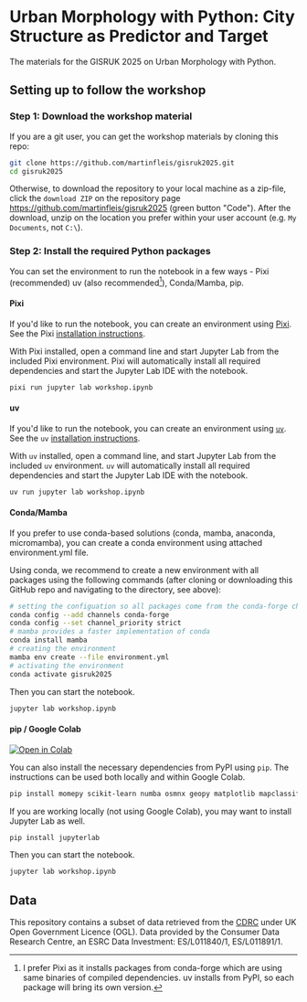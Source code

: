 # Urban Morphology with Python: City Structure as Predictor and Target

The materials for the GISRUK 2025 on Urban Morphology with Python.

## Setting up to follow the workshop

### Step 1: Download the workshop material

If you are a git user, you can get the workshop materials by cloning this repo:

```sh
git clone https://github.com/martinfleis/gisruk2025.git
cd gisruk2025
```

Otherwise, to download the repository to your local machine as a zip-file,
click the `download ZIP` on the repository page
<https://github.com/martinfleis/gisruk2025>
(green button "Code"). After the download, unzip on the location you prefer
within your user account (e.g. `My Documents`, not `C:\`).

### Step 2: Install the required Python packages

You can set the environment to run the notebook in a few ways - Pixi (recommended) uv (also recommended[^1]), Conda/Mamba, pip.

[^1]: I prefer Pixi as it installs packages from conda-forge which are using same binaries of compiled dependencies. uv installs from PyPI, so each package will bring its own version.

#### Pixi

If you'd like to run the notebook, you can create an environment using [Pixi](https://pixi.sh/latest/). See the Pixi [installation instructions](https://pixi.sh/latest/#__tabbed_1_2).

With Pixi installed, open a command line and start Jupyter Lab from the included Pixi environment. Pixi will automatically install all required dependencies and start the Jupyter Lab IDE with the notebook.

```sh
pixi run jupyter lab workshop.ipynb
```

#### uv

If you'd like to run the notebook, you can create an environment using [`uv`](https://docs.astral.sh/uv/). See the `uv` [installation instructions](https://docs.astral.sh/uv/getting-started/installation/).

With `uv` installed, open a command line, and start Jupyter Lab from the included `uv` environment. `uv` will automatically install all required dependencies and start the Jupyter Lab IDE with the notebook.

```sh
uv run jupyter lab workshop.ipynb
```

#### Conda/Mamba

If you prefer to use conda-based solutions (conda, mamba, anaconda, micromamba), you can create a conda environment using attached environment.yml file.

Using conda, we recommend to create a new environment with all packages using
the following commands (after cloning or downloading this GitHub repo and
navigating to the directory, see above):

```bash
# setting the configuation so all packages come from the conda-forge channel
conda config --add channels conda-forge
conda config --set channel_priority strict
# mamba provides a faster implementation of conda
conda install mamba
# creating the environment
mamba env create --file environment.yml
# activating the environment
conda activate gisruk2025
```

Then you can start the notebook.

```sh
jupyter lab workshop.ipynb
```

#### pip / Google Colab

[![Open in Colab](https://colab.research.google.com/assets/colab-badge.svg)](https://colab.research.google.com/github/martinfleis/gisruk2025/blob/main/workshop.ipynb)

You can also install the necessary dependencies from PyPI using `pip`. The instructions can be used both locally and within Google Colab.

```bash
pip install momepy scikit-learn numba osmnx geopy matplotlib mapclassify folium clustergram bokeh geoplanar neatnet
```

If you are working locally (not using Google Colab), you may want to install Jupyter Lab as well.

```bash
pip install jupyterlab
```

Then you can start the notebook.

```sh
jupyter lab workshop.ipynb
```

## Data

This repository contains a subset of data retrieved from the [CDRC](https://data.cdrc.ac.uk/dataset/index-multiple-deprivation-imd#data-and-resources) under UK Open Government Licence (OGL). Data provided by the Consumer Data Research Centre, an ESRC Data Investment: ES/L011840/1, ES/L011891/1.